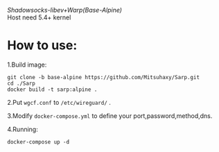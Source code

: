 *Shadowsocks-libev+Warp(Base-Alpine)*  
Host need 5.4+ kernel  
  
# How to use:
1.Build image:
```
git clone -b base-alpine https://github.com/Mitsuhaxy/Sarp.git
cd ./Sarp
docker build -t sarp:alpine .
```
  
2.Put ```wgcf.conf``` to ```/etc/wireguard/``` .
  
3.Modify ```docker-compose.yml``` to define your port,password,method,dns.
  
4.Running:
```
docker-compose up -d
```
